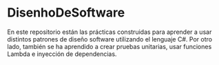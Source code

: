 # DisenhoDeSoftware
En este repositorio están las prácticas construidas para aprender a usar distintos patrones de diseño software utilizando el lenguaje C#.
Por otro lado, también se ha aprendido a crear pruebas unitarias, usar funciones Lambda e inyección de dependencias.
